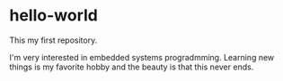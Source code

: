 # hello-world
This my first repository.

I'm very interested in embedded systems progradmming. 
Learning new things is my favorite hobby and the beauty is that this never ends.  
